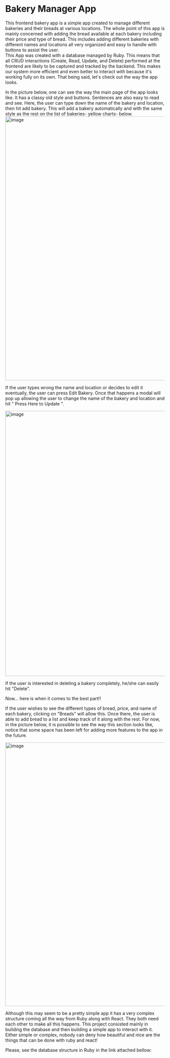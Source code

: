 <h1> Bakery Manager App </h1>


This frontend bakery app is a simple app created to manage different bakeries and their breads at various locations. The whole point of this app is mainly concerned with adding the bread available at each bakery including their price and type of bread. This includes adding different bakeries with different names and locations all very organized and easy to handle with buttons to assist the user.  
This App was created with a database managed by Ruby. This means that all CRUD interactions (Create, Read, Update, and Delete) performed at the frontend are likely to be captured and tracked by the backend. This makes our system more efficient and even better to interact with because it's working fully on its own. That being said, let's check out the way the app looks.

In the picture below, one can see the way the main page of the app looks like. It has a classy old style and buttons. Sentences are also easy to read and see. Here, the user can type down the name of the bakery and location, then hit add bakery. This will add a bakery automatically and with the same style as the rest on the list of bakeries- yellow charts- below. 
<img width="831" alt="image" src="https://github.com/gufu-j/Phase-3-Project-Frontend/assets/112182396/12b6c2d1-54f0-48e6-9a95-5fe92eb04c05">


If the user types wrong the name and location or decides to edit it eventually, the user can press Edit Bakery. Once that happens a modal will pop up allowing the user to change the name of the bakery and location and hit " Press Here to Update ".

<img width="835" alt="image" src="https://github.com/gufu-j/Phase-3-Project-Frontend/assets/112182396/f9e6cd37-56fe-4e3b-a3e6-6ad107002547">

If the user is interested in deleting a bakery completely, he/she can easily hit "Delete". 

Now... here is when it comes to the best part!! 


If the user wishes to see the different types of  bread, price, and name of each bakery, clicking on "Breads" will allow this. Once there, the user is able to add bread to a list and keep track of it along with the rest. For now, in the picture below, it is possible to see the way this section looks like, notice that some space has been left for adding more features to the app in the future. 

<img width="830" alt="image" src="https://github.com/gufu-j/Phase-3-Project-Frontend/assets/112182396/5f8a6f07-0e96-4af3-85ff-d1732e316193">


Although this may seem to be a pretty simple app it has a very complex structure coming all the way from Ruby along with React. They both need each other to make all this happens. This project consisted mainly in building the database and then building a simple app to interact with it. Either simple or complex, nobody can deny how beautiful and nice are the things that can be done with ruby and react! 

Please, see the database structure in Ruby in the link attached bellow:





